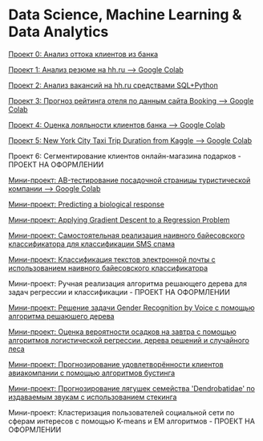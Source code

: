 # Data Science, Machine Learning & Data Analytics

[Проект 0: Анализ оттока клиентов из банка](https://github.com/Socol11/SkillFactory_Projects/tree/main/Project_0)

[Проект 1: Анализ резюме на hh.ru --> Google Colab](https://colab.research.google.com/drive/109Zb2EjypNxM5vz-GTEQ8cvmJRW_Je5_?usp=sharing)

[Проект 2: Анализ вакансий на hh.ru средствами SQL+Python](https://github.com/Socol11/SkillFactory_Projects/tree/main/Project_2:%20%D0%90%D0%BD%D0%B0%D0%BB%D0%B8%D0%B7%20%D0%B2%D0%B0%D0%BA%D0%B0%D0%BD%D1%81%D0%B8%D0%B9%20%D0%B8%D0%B7%20HeadHunter)

[Проект 3: Прогноз рейтинга отеля по данным сайта Booking --> Google Colab](https://colab.research.google.com/drive/1VmKIANxQNPU9yfoxUGonZ0r3CIOHkBG0?usp=sharing)

[Проект 4: Оценка лояльности клиентов банка --> Google Colab](https://colab.research.google.com/drive/10-MKBtRxSjb4YG93GDOLblrKoDaONIQU?usp=sharing)

[Проект 5: New York City Taxi Trip Duration from Kaggle --> Google Colab](https://colab.research.google.com/drive/1HxS-Ob9Rmk1UcZxppvtMAVlYJosLVln_?usp=sharing)

Проект 6: Сегментирование клиентов онлайн-магазина подарков - ПРОЕКТ НА ОФОРМЛЕНИИ

[Мини-проект: AB-тестирование посадочной страницы туристической компании --> Google Colab](https://colab.research.google.com/drive/1FqB6onhLLDwh3T1-ic06hO5T6Coh3BxR?usp=sharing)

[Мини-проект: Predicting a biological response](https://github.com/Socol11/SkillFactory_Projects/tree/main/Predicting%20a%20biological%20response)

[Мини-проект: Applying Gradient Descent to a Regression Problem](https://github.com/Socol11/SkillFactory_Projects/tree/main/Applying%20Gradient%20Descent%20to%20a%20Regression%20Problem)

[Мини-проект: Самостоятельная реализация наивного байесовского классификатора для классификации SMS спама](https://github.com/Socol11/Data_Science_Projects/blob/main/SMSspamNB/SMSspamNB.ipynb)

[Мини-проект: Классификация текстов электронной почты с использованием наивного байесовского классификатора](https://github.com/Socol11/Data_Science_Projects/blob/main/SMSspamNB/EmailSpamNBC.ipynb)

Мини-проект: Ручная реализация алгоритма решающего дерева для задач регрессии и классификации - ПРОЕКТ НА ОФОРМЛЕНИИ

[Мини-проект: Решение задачи Gender Recognition by Voice с помощью алгоритма решаюшего дерева](https://github.com/Socol11/Data_Science_Projects/blob/main/GenderRecognitionbyVoice/GenderRecognitionbyVoice.ipynb)

[Мини-проект: Оценка вероятности осадков на завтра с помощью алгоритмов логистической регрессии, дерева решений и случайного леса](https://github.com/Socol11/Data_Science_Projects/blob/main/RainTomorrow/RainTomorrow.ipynb)

[Мини-проект: Прогнозирование удовлетворённости клиентов авиакомпании с помощью алгоритмов бустинга](https://github.com/Socol11/Data_Science_Projects/blob/main/AirPassBoosting/AirPassBoosting.ipynb)

[Мини-проект: Прогнозирование лягушек семейства 'Dendrobatidae' по издаваемым звукам с использованием стекинга](https://github.com/Socol11/Data_Science_Projects/blob/main/FrogClassification/FrogsClassification.ipynb)

Мини-проект: Кластеризация пользователей социальной сети по сферам интересов с помощью K-means и EM алгоритмов - ПРОЕКТ НА ОФОРМЛЕНИИ

